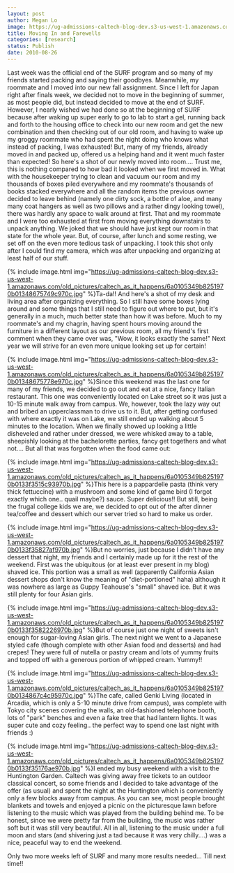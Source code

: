 ```yaml
---
layout: post
author: Megan Lo
image: https://ug-admissions-caltech-blog-dev.s3-us-west-1.amazonaws.com/old_pictures/caltech_as_it_happens/6a0105349b8251970b0134867571dc970c.jpg
title: Moving In and Farewells
categories: [research]
status: Publish
date: 2010-08-26
---
```



Last week was the official end of the SURF program and so many of my friends started packing and saying their goodbyes. Meanwhile, my roommate and I moved into our new fall assignment. Since I left for Japan right after finals week, we decided not to move in the beginning of summer, as most people did, but instead decided to move at the end of SURF. However, I nearly wished we had done so at the beginning of SURF because after waking up super early to go to lab to start a gel, running back and forth to the housing office to check into our new room and get the new combination and then checking out of our old room, and having to wake up my groggy roommate who had spent the night doing who knows what instead of packing, I was exhausted! But, many of my friends, already moved in and packed up, offered us a helping hand and it went much faster than expected!
So here's a shot of our newly moved into room.... Trust me, this is nothing compared to how bad it looked when we first moved in. What with the housekeeper trying to clean and vacuum our room and my thousands of boxes piled everywhere and my roommate's thousands of books stacked everywhere and all the random items the previous owner decided to leave behind (namely one dirty sock, a bottle of aloe, and many many coat hangers as well as two pillows and a rather dingy looking towel), there was hardly any space to walk around at first. That and my roommate and I were too exhausted at first from moving everything downstairs to unpack anything. We joked that we should have just kept our room in that state for the whole year. But, of course, after lunch and some resting, we set off on the even more tedious task of unpacking. I took this shot only after I could find my camera, which was after unpacking and organizing at least half of our stuff.


{% include image.html img="https://ug-admissions-caltech-blog-dev.s3-us-west-1.amazonaws.com/old_pictures/caltech_as_it_happens/6a0105349b8251970b01348675749c970c.jpg" %}Ta-da!! And here's a shot of my desk and living area after organizing everything. So I still have some boxes lying around and some things that I still need to figure out where to put, but it's generally in a much, much better state than how it was before. Much to my roommate's and my chagrin, having spent hours moving around the furniture in a different layout as our previous room, all my friend's first comment when they came over was, "Wow, it looks exactly the same!" Next year we will strive for an even more unique looking set up for certain!

{% include image.html img="https://ug-admissions-caltech-blog-dev.s3-us-west-1.amazonaws.com/old_pictures/caltech_as_it_happens/6a0105349b8251970b01348675778e970c.jpg" %}Since this weekend was the last one for many of my friends, we decided to go out and eat at a nice, fancy Italian restaurant. This one was conveniently located on Lake street so it was just a 10-15 minute walk away from campus. We, however, took the lazy way out and bribed an upperclassman to drive us to it. But, after getting confused with where exactly it was on Lake, we still ended up walking about 5 minutes to the location. When we finally showed up looking a little disheveled and rather under dressed, we were whisked away to a table, sheepishly looking at the bachelorette parties, fancy get togethers and what not.... But all that was forgotten when the food came out:

{% include image.html img="https://ug-admissions-caltech-blog-dev.s3-us-west-1.amazonaws.com/old_pictures/caltech_as_it_happens/6a0105349b8251970b0133f3515c93970b.jpg" %}This here is a pappardelle pasta (think very thick fettuccine) with a mushroom and some kind of game bird (I forgot exactly which one.. quail maybe?) sauce. Super delicious!! But still, being the frugal college kids we are, we decided to opt out of the after dinner tea/coffee and dessert which our server tried so hard to make us order.


{% include image.html img="https://ug-admissions-caltech-blog-dev.s3-us-west-1.amazonaws.com/old_pictures/caltech_as_it_happens/6a0105349b8251970b0133f35827af970b.jpg" %}But no worries, just because I didn't have any dessert that night, my friends and I certainly made up for it the rest of the weekend. First was the ubiquitous (or at least ever present in my blog) shaved ice. This portion was a small as well (apparently California Asian dessert shops don't know the meaning of "diet-portioned" haha) although it was nowhere as large as Guppy Teahouse's "small" shaved ice. But it was still plenty for four Asian girls.


{% include image.html img="https://ug-admissions-caltech-blog-dev.s3-us-west-1.amazonaws.com/old_pictures/caltech_as_it_happens/6a0105349b8251970b0133f3582226970b.jpg" %}But of course just one night of sweets isn't enough for sugar-loving Asian girls. The next night we went to a Japanese styled cafe (though complete with other Asian food and desserts) and had crepes! They were full of nutella or pastry cream and lots of yummy fruits and topped off with a generous portion of whipped cream. Yummy!!

{% include image.html img="https://ug-admissions-caltech-blog-dev.s3-us-west-1.amazonaws.com/old_pictures/caltech_as_it_happens/6a0105349b8251970b0134867c4c95970c.jpg" %}The cafe, called Genki Living (located in Arcadia, which is only a 5-10 minute drive from campus), was complete with Tokyo city scenes covering the walls, an old-fashioned telephone booth, lots of "park" benches and even a fake tree that had lantern lights. It was super cute and cozy feeling.. the perfect way to spend one last night with friends :)

{% include image.html img="https://ug-admissions-caltech-blog-dev.s3-us-west-1.amazonaws.com/old_pictures/caltech_as_it_happens/6a0105349b8251970b0133f35176ae970b.jpg" %}I ended my busy weekend with a visit to the Huntington Garden. Caltech was giving away free tickets to an outdoor classical concert, so some friends and I decided to take advantage of the offer (as usual) and spent the night at the Huntington which is conveniently only a few blocks away from campus. As you can see, most people brought blankets and towels and enjoyed a picnic on the picturesque lawn before listening to the music which was played from the building behind me. To be honest, since we were pretty far from the building, the music was rather soft but it was still very beautiful. All in all, listening to the music under a full moon and stars (and shivering just a tad because it was very chilly....) was a nice, peaceful way to end the weekend.

Only two more weeks left of SURF and many more results needed... Till next time!!

